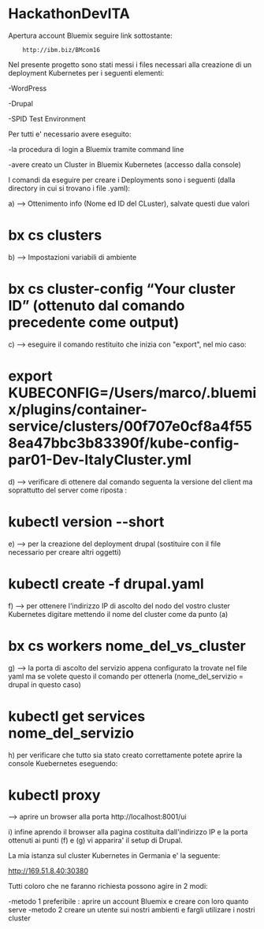 # HackathonDevITA

Apertura account Bluemix seguire link sottostante:

        http://ibm.biz/BMcom16

Nel presente progetto sono stati messi i files necessari alla creazione di un deployment Kubernetes per i seguenti elementi:

-WordPress

-Drupal

-SPID Test Environment

Per tutti e' necessario avere eseguito:

  -la procedura di login a Bluemix tramite command line 
  
  -avere creato un Cluster in Bluemix Kubernetes (accesso dalla console)
  
I comandi da eseguire per creare i Deployments sono i seguenti (dalla directory in cui si trovano i file .yaml):

  a) --> Ottenimento info (Nome ed ID del CLuster), salvate questi due valori
  # bx cs clusters
  
  b) --> Impostazioni variabili di ambiente
  # bx cs cluster-config “Your cluster ID”  (ottenuto dal comando precedente come output)
  
  c) --> eseguire il comando restituito che inizia con "export", nel mio caso:
  # export KUBECONFIG=/Users/marco/.bluemix/plugins/container-service/clusters/00f707e0cf8a4f558ea47bbc3b83390f/kube-config-par01-Dev-ItalyCluster.yml
  
  d) --> verificare di ottenere dal comando seguenta la versione del client ma soprattutto del server come riposta :
  # kubectl version --short 
  
  e) --> per la creazione del deployment drupal (sostituire con il file necessario per creare altri oggetti)
  # kubectl create -f drupal.yaml
  
  f) --> per ottenere l'indirizzo IP di ascolto del nodo del vostro cluster Kubernetes digitare mettendo il nome del cluster come da punto (a)
  # bx cs workers nome_del_vs_cluster
  
  g) --> la porta di ascolto del servizio appena configurato la trovate nel file yaml ma se volete questo il comando per ottenerla (nome_del_servizio = drupal in questo caso)
  # kubectl get services nome_del_servizio
  
  h) per verificare che tutto sia stato creato correttamente potete aprire la console Kuebernetes eseguendo:
  # kubectl proxy
  
  --> aprire un browser alla porta http://localhost:8001/ui
  
  i) infine aprendo il browser alla pagina costituita dall'indirizzo IP e la porta ottenuti ai punti (f) e (g) vi apparira' il setup di Drupal. 
  
  La mia istanza sul cluster Kubernetes in Germania e' la seguente:
  
  http://169.51.8.40:30380


Tutti coloro che ne faranno richiesta possono agire in 2 modi:

-metodo 1 preferibile : aprire un account Bluemix e creare con loro quanto serve
-metodo 2 creare un utente sui nostri ambienti e fargli utilizare i nostri cluster
